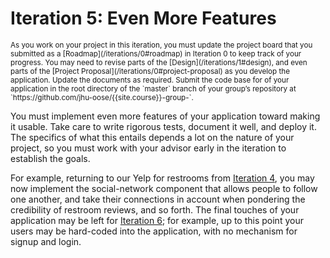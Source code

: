 # Iteration 5: Even More Features

<small>
As you work on your project in this iteration, you must update the project board that you submitted as a [Roadmap](/iterations/0#roadmap) in Iteration 0 to keep track of your progress.
</small>

<small>
You may need to revise parts of the [Design](/iterations/1#design), and even parts of the [Project Proposal](/iterations/0#project-proposal) as you develop the application. Update the documents as required.
</small>

<small>
Submit the code base for of your application in the root directory of the `master` branch of your group’s repository at `https://github.com/jhu-oose/{{site.course}}-group-<identifier>`.
</small>

You must implement even more features of your application toward making it usable. Take care to write rigorous tests, document it well, and deploy it. The specifics of what this entails depends a lot on the nature of your project, so you must work with your advisor early in the iteration to establish the goals.

For example, returning to our Yelp for restrooms from [Iteration 4](/iterations/4), you may now implement the social-network component that allows people to follow one another, and take their connections in account when pondering the credibility of restroom reviews, and so forth. The final touches of your application may be left for [Iteration 6](/iterations/6); for example, up to this point your users may be hard-coded into the application, with no mechanism for signup and login.
